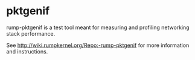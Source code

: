pktgenif
========

rump-pktgenif is a test tool meant for measuring and profiling
networking stack performance.

See http://wiki.rumpkernel.org/Repo:-rump-pktgenif for more
information and instructions.
